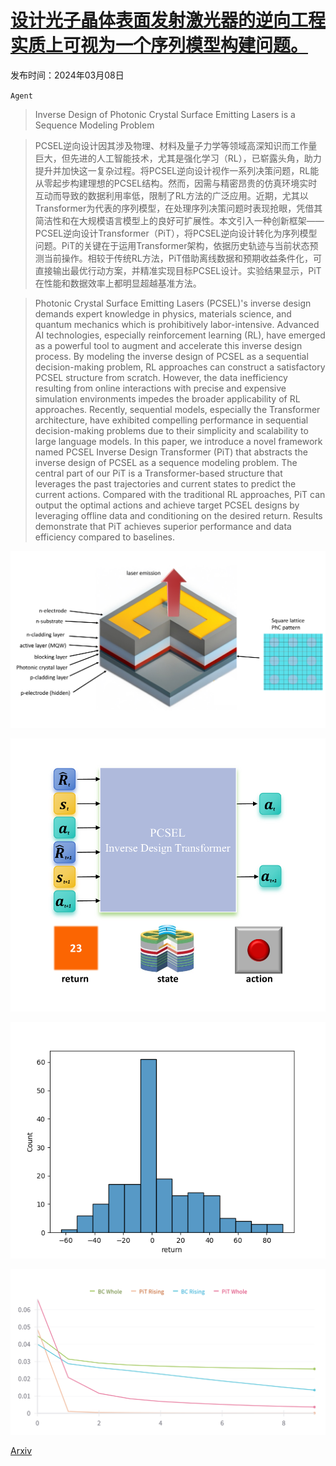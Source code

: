 # [设计光子晶体表面发射激光器的逆向工程实质上可视为一个序列模型构建问题。](https://arxiv.org/abs/2403.05149)

发布时间：2024年03月08日

`Agent`

> Inverse Design of Photonic Crystal Surface Emitting Lasers is a Sequence Modeling Problem

> PCSEL逆向设计因其涉及物理、材料及量子力学等领域高深知识而工作量巨大，但先进的人工智能技术，尤其是强化学习（RL），已崭露头角，助力提升并加快这一复杂过程。将PCSEL逆向设计视作一系列决策问题，RL能从零起步构建理想的PCSEL结构。然而，因需与精密昂贵的仿真环境实时互动而导致的数据利用率低，限制了RL方法的广泛应用。近期，尤其以Transformer为代表的序列模型，在处理序列决策问题时表现抢眼，凭借其简洁性和在大规模语言模型上的良好可扩展性。本文引入一种创新框架——PCSEL逆向设计Transformer（PiT），将PCSEL逆向设计转化为序列模型问题。PiT的关键在于运用Transformer架构，依据历史轨迹与当前状态预测当前操作。相较于传统RL方法，PiT借助离线数据和预期收益条件化，可直接输出最优行动方案，并精准实现目标PCSEL设计。实验结果显示，PiT在性能和数据效率上都明显超越基准方法。

> Photonic Crystal Surface Emitting Lasers (PCSEL)'s inverse design demands expert knowledge in physics, materials science, and quantum mechanics which is prohibitively labor-intensive. Advanced AI technologies, especially reinforcement learning (RL), have emerged as a powerful tool to augment and accelerate this inverse design process. By modeling the inverse design of PCSEL as a sequential decision-making problem, RL approaches can construct a satisfactory PCSEL structure from scratch. However, the data inefficiency resulting from online interactions with precise and expensive simulation environments impedes the broader applicability of RL approaches. Recently, sequential models, especially the Transformer architecture, have exhibited compelling performance in sequential decision-making problems due to their simplicity and scalability to large language models. In this paper, we introduce a novel framework named PCSEL Inverse Design Transformer (PiT) that abstracts the inverse design of PCSEL as a sequence modeling problem. The central part of our PiT is a Transformer-based structure that leverages the past trajectories and current states to predict the current actions. Compared with the traditional RL approaches, PiT can output the optimal actions and achieve target PCSEL designs by leveraging offline data and conditioning on the desired return. Results demonstrate that PiT achieves superior performance and data efficiency compared to baselines.

![设计光子晶体表面发射激光器的逆向工程实质上可视为一个序列模型构建问题。](../../../paper_images/2403.05149/x1.png)

![设计光子晶体表面发射激光器的逆向工程实质上可视为一个序列模型构建问题。](../../../paper_images/2403.05149/x2.png)

![设计光子晶体表面发射激光器的逆向工程实质上可视为一个序列模型构建问题。](../../../paper_images/2403.05149/dataset.png)

![设计光子晶体表面发射激光器的逆向工程实质上可视为一个序列模型构建问题。](../../../paper_images/2403.05149/merged_train.png)

[Arxiv](https://arxiv.org/abs/2403.05149)